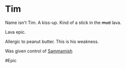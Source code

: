 # Tim

Name isn't Tim. A kiss-up. Kind of a stick in the ~~mud~~ lava. 

Lava epic. 

Allergic to peanut butter. This is his weakness.

Was given control of [Sammamish](Sammamish.md) 

\#Epic 
